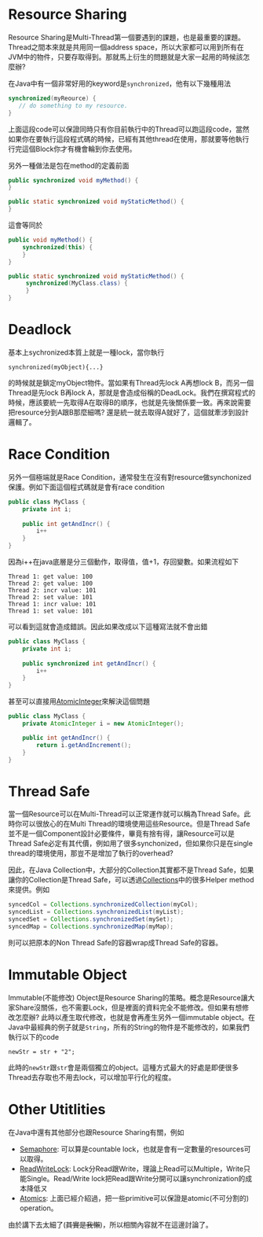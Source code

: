 # Resource Sharing

Resource Sharing是Multi-Thread第一個要遇到的課題，也是最重要的課題。Thread之間本來就是共用同一個address space，所以大家都可以用到所有在JVM中的物件，只要存取得到。那就馬上衍生的問題就是大家一起用的時候該怎麼辦?

在Java中有一個非常好用的keyword是`synchronized`，他有以下幾種用法

```java
synchronized(myReource) {
   // do something to my resource.
}
```

上面這段code可以保證同時只有你目前執行中的Thread可以跑這段code，當然如果你在要執行這段程式碼的時候，已經有其他thread在使用，那就要等他執行行完這個Block你才有機會輪到你去使用。

另外一種做法是包在method的定義前面

```java
public synchronized void myMethod() {
}

public static synchronized void myStaticMethod() {
}
```

這會等同於

```java
public void myMethod() {
    synchronized(this) {
    }
}

public static synchronized void myStaticMethod() {
     synchronized(MyClass.class) {
     }
}
```

# Deadlock

基本上sychronized本質上就是一種lock，當你執行

```
synchronized(myObject){...}
```

的時候就是鎖定myObject物件。當如果有Thread先lock A再想lock B，而另一個Thread是先lock B再lock A，那就是會造成俗稱的DeadLock。我們在撰寫程式的時候，應該要統一先取得A在取得B的順序，也就是先後關係要一致。再來說需要把resource分到A跟B那麼細嗎? 還是統一就去取得A就好了，這個就牽涉到設計邏輯了。


# Race Condition

另外一個極端就是Race Condition，通常發生在沒有對resource做synchonized保護。例如下面這個程式碼就是會有race condition

```java
public class MyClass {
    private int i;
    
    public int getAndIncr() {
        i++
    }
}
```

因為i++在java底層是分三個動作，取得值，值+1，存回變數。如果流程如下

```
Thread 1: get value: 100
Thread 2: get value: 100
Thread 2: incr value: 101
Thread 2: set value: 101
Thread 1: incr value: 101
Thread 1: set value: 101
```

可以看到這就會造成錯誤。因此如果改成以下這種寫法就不會出錯
```java
public class MyClass {
    private int i;
    
    public synchronized int getAndIncr() {
        i++
    }
}
```

甚至可以直接用[AtomicInteger](https://docs.oracle.com/javase/8/docs/api/java/util/concurrent/atomic/AtomicInteger.html)來解決這個問題 
```java
public class MyClass {
    private AtomicInteger i = new AtomicInteger();

    public int getAndIncr() {
        return i.getAndIncrement();
    }
}
```

# Thread Safe
當一個Resource可以在Multi-Thread可以正常運作就可以稱為Thread Safe。此時你可以很放心的在Multi Thread的環境使用這些Resource。但是Thread Safe並不是一個Component設計必要條件，畢竟有捨有得，讓Resource可以是Thread Safe必定有其代價，例如用了很多synchonized，但如果你只是在single thread的環境使用，那豈不是增加了執行的overhead? 

因此，在Java Collection中，大部分的Collection其實都不是Thread Safe，如果讓你的Collection是Thread Safe，可以透過[Collections](https://docs.oracle.com/javase/8/docs/api/java/util/Collections.html)中的很多Helper method來提供。例如

```java
syncedCol = Collections.synchronizedCollection(myCol);
syncedList = Collections.synchronizedList(myList);
syncedSet = Collections.synchronizedSet(mySet);
syncedMap = Collections.synchronizedMap(myMap);
```

則可以把原本的Non Thread Safe的容器wrap成Thread Safe的容器。

# Immutable Object

Immutable(不能修改) Object是Resource Sharing的策略。概念是Resource讓大家Share沒關係，也不需要Lock，但是裡面的資料完全不能修改。但如果有想修改怎麼辦? 此時以產生取代修改，也就是會再產生另外一個immutable object。在Java中最經典的例子就是`String`，所有的String的物件是不能修改的，如果我們執行以下的code

```
newStr = str + "2";
```

此時的`newStr`跟`str`會是兩個獨立的object。這種方式最大的好處是即便很多Thread去存取也不用去lock，可以增加平行化的程度。


# Other Utitlities

在Java中還有其他部分也跟Resource Sharing有關，例如

- [Semaphore](https://docs.oracle.com/javase/8/docs/api/index.html?java/util/concurrent/Semaphore.html): 可以算是countable lock，也就是會有一定數量的resources可以取得。
- [ReadWriteLock](https://docs.oracle.com/javase/8/docs/api/index.html?java/util/concurrent/locks/ReentrantReadWriteLock.html): Lock分Read跟Write，理論上Read可以Multiple，Write只能Single。Read/Write lock把Read跟Write分開可以讓synchronization的成本降低ㄡ
- [Atomics](https://docs.oracle.com/javase/8/docs/api/index.html?java/util/concurrent/atomic/package-summary.html): 上面已經介紹過，把一些primitive可以保證是atomic(不可分割的) operation。

由於講下去太細了(~~其實是我懶~~)，所以相關內容就不在這邊討論了。